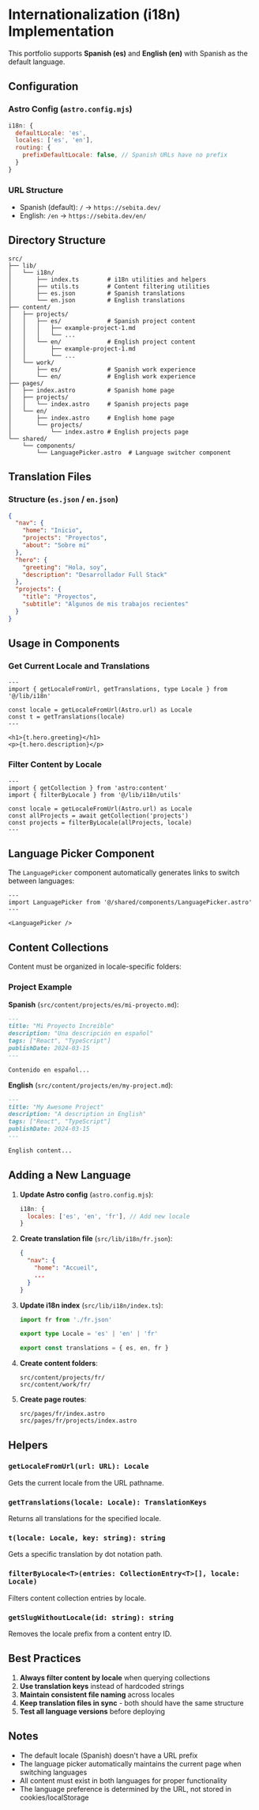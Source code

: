 # Internationalization (i18n) Implementation

This portfolio supports **Spanish (es)** and **English (en)** with Spanish as the default language.

## Configuration

### Astro Config (`astro.config.mjs`)

```javascript
i18n: {
  defaultLocale: 'es',
  locales: ['es', 'en'],
  routing: {
    prefixDefaultLocale: false, // Spanish URLs have no prefix
  }
}
```

### URL Structure

- Spanish (default): `/` → `https://sebita.dev/`
- English: `/en` → `https://sebita.dev/en/`

## Directory Structure

```
src/
├── lib/
│   └── i18n/
│       ├── index.ts        # i18n utilities and helpers
│       ├── utils.ts        # Content filtering utilities
│       ├── es.json         # Spanish translations
│       └── en.json         # English translations
├── content/
│   ├── projects/
│   │   ├── es/             # Spanish project content
│   │   │   ├── example-project-1.md
│   │   │   └── ...
│   │   └── en/             # English project content
│   │       ├── example-project-1.md
│   │       └── ...
│   └── work/
│       ├── es/             # Spanish work experience
│       └── en/             # English work experience
├── pages/
│   ├── index.astro         # Spanish home page
│   ├── projects/
│   │   └── index.astro     # Spanish projects page
│   └── en/
│       ├── index.astro     # English home page
│       └── projects/
│           └── index.astro # English projects page
└── shared/
    └── components/
        └── LanguagePicker.astro  # Language switcher component
```

## Translation Files

### Structure (`es.json` / `en.json`)

```json
{
  "nav": {
    "home": "Inicio",
    "projects": "Proyectos",
    "about": "Sobre mí"
  },
  "hero": {
    "greeting": "Hola, soy",
    "description": "Desarrollador Full Stack"
  },
  "projects": {
    "title": "Proyectos",
    "subtitle": "Algunos de mis trabajos recientes"
  }
}
```

## Usage in Components

### Get Current Locale and Translations

```astro
---
import { getLocaleFromUrl, getTranslations, type Locale } from '@/lib/i18n'

const locale = getLocaleFromUrl(Astro.url) as Locale
const t = getTranslations(locale)
---

<h1>{t.hero.greeting}</h1>
<p>{t.hero.description}</p>
```

### Filter Content by Locale

```astro
---
import { getCollection } from 'astro:content'
import { filterByLocale } from '@/lib/i18n/utils'

const locale = getLocaleFromUrl(Astro.url) as Locale
const allProjects = await getCollection('projects')
const projects = filterByLocale(allProjects, locale)
---
```

## Language Picker Component

The `LanguagePicker` component automatically generates links to switch between languages:

```astro
---
import LanguagePicker from '@/shared/components/LanguagePicker.astro'
---

<LanguagePicker />
```

## Content Collections

Content must be organized in locale-specific folders:

### Project Example

**Spanish** (`src/content/projects/es/mi-proyecto.md`):
```markdown
---
title: "Mi Proyecto Increíble"
description: "Una descripción en español"
tags: ["React", "TypeScript"]
publishDate: 2024-03-15
---

Contenido en español...
```

**English** (`src/content/projects/en/my-project.md`):
```markdown
---
title: "My Awesome Project"
description: "A description in English"
tags: ["React", "TypeScript"]
publishDate: 2024-03-15
---

English content...
```

## Adding a New Language

1. **Update Astro config** (`astro.config.mjs`):
   ```javascript
   i18n: {
     locales: ['es', 'en', 'fr'], // Add new locale
   }
   ```

2. **Create translation file** (`src/lib/i18n/fr.json`):
   ```json
   {
     "nav": {
       "home": "Accueil",
       ...
     }
   }
   ```

3. **Update i18n index** (`src/lib/i18n/index.ts`):
   ```typescript
   import fr from './fr.json'
   
   export type Locale = 'es' | 'en' | 'fr'
   
   export const translations = { es, en, fr }
   ```

4. **Create content folders**:
   ```
   src/content/projects/fr/
   src/content/work/fr/
   ```

5. **Create page routes**:
   ```
   src/pages/fr/index.astro
   src/pages/fr/projects/index.astro
   ```

## Helpers

### `getLocaleFromUrl(url: URL): Locale`
Gets the current locale from the URL pathname.

### `getTranslations(locale: Locale): TranslationKeys`
Returns all translations for the specified locale.

### `t(locale: Locale, key: string): string`
Gets a specific translation by dot notation path.

### `filterByLocale<T>(entries: CollectionEntry<T>[], locale: Locale)`
Filters content collection entries by locale.

### `getSlugWithoutLocale(id: string): string`
Removes the locale prefix from a content entry ID.

## Best Practices

1. **Always filter content by locale** when querying collections
2. **Use translation keys** instead of hardcoded strings
3. **Maintain consistent file naming** across locales
4. **Keep translation files in sync** - both should have the same structure
5. **Test all language versions** before deploying

## Notes

- The default locale (Spanish) doesn't have a URL prefix
- The language picker automatically maintains the current page when switching languages
- All content must exist in both languages for proper functionality
- The language preference is determined by the URL, not stored in cookies/localStorage
